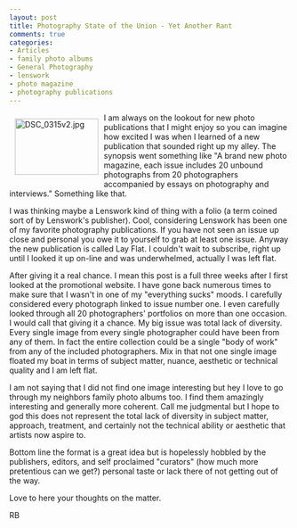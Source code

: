 ```yaml
---
layout: post
title: Photography State of the Union - Yet Another Rant
comments: true
categories:
- Articles
- family photo albums
- General Photography
- lenswork
- photo magazine
- photography publications
---
```

<a rel="lightbox" href="/wp-content/uploads/2009/07/DSC_0315v2.jpg"><img title="DSC_0315v2.jpg" src="/wp-content/uploads/2009/07/.thumbs/.DSC_0315v2.jpg" border="0" alt="DSC_0315v2.jpg" hspace="10" vspace="10" width="150" height="101" align="left" /></a>I am always on the lookout for new photo publications that I might enjoy so you can imagine how excited I was when I learned of a new publication that sounded right up my alley. The synopsis went something like "A brand new photo magazine, each issue includes 20 unbound photographs from 20 photographers accompanied by essays on photography and interviews." Something like that.

I was thinking maybe a Lenswork kind of thing with a folio (a term coined sort of by Lenswork's publisher). Cool, considering Lenswork has been one of my favorite photography publications. If you have not seen an issue up close and personal you owe it to yourself to grab at least one issue. Anyway the new publication is called Lay Flat. I couldn't wait to subscribe, right up until I looked it up on-line and was underwhelmed, actually I was left flat.

After giving it a real chance. I mean this post is a full three weeks after I first looked at the promotional website. I have gone back numerous times to make sure that I wasn't in one of my "everything sucks" moods. I carefully considered every photograph linked to issue number one. I even carefully looked through all 20 photographers' portfolios on more than one occasion. I would call that giving it a chance. My big issue was total lack of diversity. Every single image from every single photographer could have been from any of them. In fact the entire collection could be a single "body of work" from any of the included photographers. Mix in that not one single image floated my boat in terms of subject matter, nuance, aesthetic or technical quality and I am left flat.

I am not saying that I did not find one image interesting but hey I love to go through my neighbors family photo albums too. I find them amazingly interesting and generally more coherent. Call me judgmental but I hope to god this does not represent the total lack of diversity in subject matter, approach, treatment, and certainly not the technical ability or aesthetic that artists now aspire to.

Bottom line the format is a great idea but is hopelessly hobbled by the publishers, editors, and self proclaimed "curators" (how much more pretentious can we get?) personal taste or lack there of not getting out of the way.

Love to here your thoughts on the matter.

RB